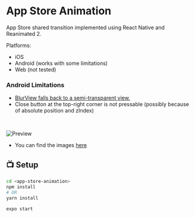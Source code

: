 # App Store Animation

App Store shared transition implemented using React Native and Reanimated 2.

Platforms:
  * iOS
  * Android (works with some limitations)
  * Web (not tested)

### Android Limitations
  * [BlurView falls back to a semi-transparent view.](https://docs.expo.io/versions/latest/sdk/blur-view/)
  * Close button at the top-right corner is not pressable (possibly because of absolute position and zIndex)

<br /> 

![Preview](https://media0.giphy.com/media/2VcJlqhFKJZqoegP6W/giphy.gif)

* You can find the images [here](https://dribbble.com/urancd)

## :tv: Setup

```bash
cd <app-store-animation>
npm install
# OR
yarn install

expo start
```
